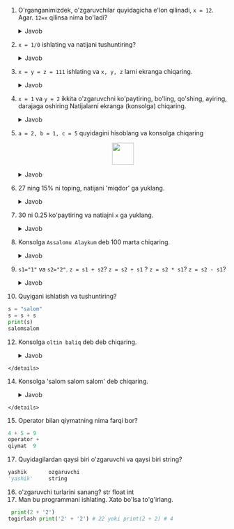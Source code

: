  1. O'rganganimizdek, o'zgaruvchilar quyidagicha e'lon qilinadi, `x = 12`. Agar. `12=x` 
    qilinsa nima bo'ladi?

    <details><summary>Javob</summary>
        O'zgaruvchi nomi son bolishi mumkin emas.
    </details>
    
 2. `x = 1/0` ishlating va natijani tushuntiring?

     <details><summary>Javob</summary>

      Nolga bo'lish mumkin emas.

    </details>
 
 
 3. `x = y = z = 111` ishlating va `x, y, z` larni ekranga chiqaring.
   
    <details><summary>Javob</summary>

     ```python
      x = y = z = 111
      print(x, y, z)
     ```
    `x, y, z` hammasi 111 ni oladi.
    </details>


 5. `x = 1` va `y = 2` ikkita o'zgaruvchni ko'paytiring, bo'ling, qo'shing, ayiring, darajaga oshiring
    Natijalarni ekranga (konsolga) chiqaring.
    <details><summary>Javob</summary>

    ```python
    x = 1
    y = 2
    z = x * y
    b = x / y
    q = x + y
    a = x - y
    d = x ** y
    print(z, b, q, a, d)

    ```
    
    </details>
    
 6. `a = 2, b = 1, c = 5` quyidagini hisoblang va konsolga chiqaring
    
    <p align="center">
    <img src="https://user-images.githubusercontent.com/24993718/122658278-2654ef00-d163-11eb-95be-817d63587a00.png" height=50>
    </p>

    <details><summary>Javob</summary>

     ```python
    # 1-usul
    a = 2
    b = 10
    c = 5
    x1 = -(-b + (b ** 2 - 4 * c * a) ** (1 / 2)) / (2 * a)
    x2 = -(-b - (b ** 2 - 4 * c * a) ** (1 / 2)) / (2 * a)
    
    print(x1, x2)
    
    # x1 = 0.5635083268962915 x2 = 4.436491673103708
    
    
    # 2-usul
    
    ildiz = (b ** 2 - 4 * c * a) ** (1 / 2)
    maxraj = 2 * a
    
    x1 = -(-b + ildiz)/maxraj
    x2 = -(-b - ildiz)/maxraj
    
    print(x1, x2)
    
    # x1 = 0.5635083268962915 x2 = 4.436491673103708
     ```
    </details>
    


 7. 27 ning 15% ni toping, natijani 'miqdor' ga yuklang.
    <details><summary>Javob</summary>

     ```python
      
    a = 27
    b = 15
    miqdor = (a * b) / 100
    print(miqdor)
    # 4.05

     ```
    </details>
 

 8. 30 ni 0.25 ko'paytiring va natiajni `x` ga yuklang.
    <details><summary>Javob</summary>

     ```python
      x = 30 * 0.25
      print(x)
     ```
    </details>
 

 9. Konsolga `Assalomu Alaykum` deb 100 marta chiqaring.
    <details><summary>Javob</summary>

     ```python
      
    x = "Assalomu Alaykum"
    b = x * 100
    print(b)

     ```
    </details>

 10. `s1="1"` va `s2="2"`. `z = s1 + s2`? `z = s2 + s1` ? `z = s2 * s1`? `z = s2 - s1`?
    <details><summary>Javob</summary>

     ```python
      
       s1 = "1"
       s2 = "2"
       z = s1 + s2  12
       z = s2 + s1  21
       z = s2 * s1  kopaytirib bolmaydi
       z = s1 - s2   ayirib bolmaydi
     
      print(x)

     ```
     </details>
  
 12. Quyigani ishlatish va tushuntiring?
     
```python
s = "salom"
s = s + s
print(s) 
salomsalom
```
 12. Konsolga `oltin baliq` deb deb chiqaring.
    <details><summary>Javob</summary>

     ```python
      
     x = "oltin baliq"
     
      print(x)

     ```
    </details>

 14. Konsolga 'salom salom salom' deb chiqaring.
    <details><summary>Javob</summary>

     ```python
      
       x = "salom"
       y = " "
     z = (x + y) * 3
     
      print(x)
     salom salom salom

     ```
    </details>
 15. Operator bilan qiymatning nima farqi bor?
```python
4 + 5 = 9
operator + 
qiymat  9
```

 17. Quyidagilardan qaysi biri o'zgaruvchi va qaysi biri string?
```python
yashik       ozgaruvchi
'yashik'     string
```

 16. o'zgaruvchi turlarini sanang?
 str float int
 17. Man bu programmani ishlating. Xato bo'lsa to'g'irlang.

   ```python
    print(2 + '2')
togirlash print('2' + '2') # 22 yoki print(2 + 2) # 4